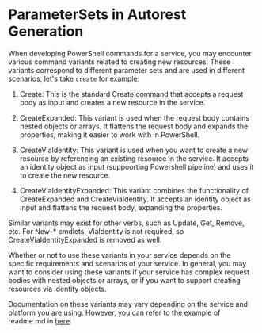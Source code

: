 # ParameterSets in Autorest Generation

When developing PowerShell commands for a service, you may encounter various command variants related to creating new resources. These variants correspond to different parameter sets and are used in different scenarios, let's take `create` for example:

1. Create: This is the standard Create command that accepts a request body as input and creates a new resource in the service.

2. CreateExpanded: This variant is used when the request body contains nested objects or arrays. It flattens the request body and expands the properties, making it easier to work with in PowerShell.

3. CreateViaIdentity: This variant is used when you want to create a new resource by referencing an existing resource in the service. It accepts an identity object as input (suppoorting Powershell pipeline) and uses it to create the new resource.

4. CreateViaIdentityExpanded: This variant combines the functionality of CreateExpanded and CreateViaIdentity. It accepts an identity object as input and flattens the request body, expanding the properties.

Similar variants may exist for other verbs, such as Update, Get, Remove, etc. 
For New-* cmdlets, ViaIdentity is not required, so CreateViaIdentityExpanded is removed as well.

Whether or not to use these variants in your service depends on the specific requirements and scenarios of your service. In general, you may want to consider using these variants if your service has complex request bodies with nested objects or arrays, or if you want to support creating resources via identity objects.

Documentation on these variants may vary depending on the service and platform you are using. However, you can refer to the example of readme.md in [here](https://eng.ms/docs/cloud-ai-platform/azure-core/azure-management-and-platforms/control-plane-bburns/azure-cli-tools-azure-cli-powershell-and-terraform/azure-cli-tools/onboarding/azurepowershell/dev_guidance_codegen#service-configuration).
